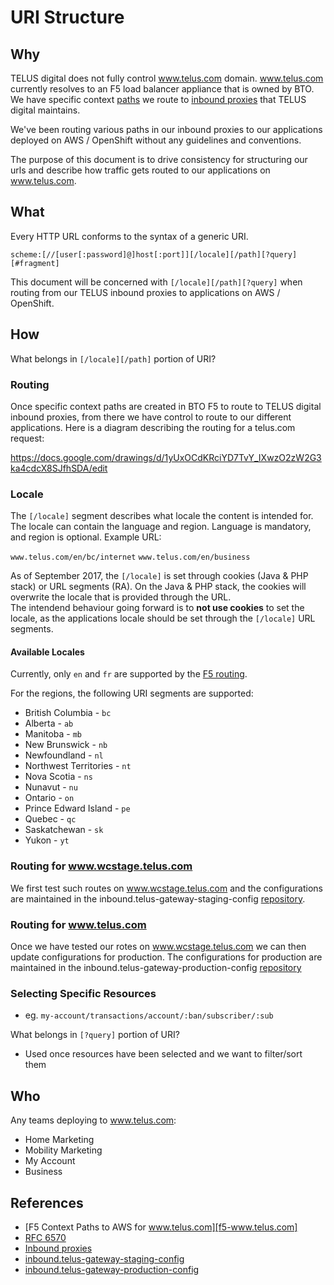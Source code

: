 # URI Structure

## Why

TELUS digital does not fully control www.telus.com domain.  www.telus.com currently resolves to an F5 load balancer appliance that is owned by BTO.  We have specific context [paths][f5-www.telus.com] we route to [inbound proxies](../delivery/inbound-proxies/.md) that TELUS digital maintains.

We've been routing various paths in our inbound proxies to our applications deployed on AWS / OpenShift without any guidelines and conventions.

The purpose of this document is to drive consistency for structuring our urls and describe how traffic gets routed to our applications on www.telus.com.

## What

Every HTTP URL conforms to the syntax of a generic URI.

`scheme:[//[user[:password]@]host[:port]][/locale][/path][?query][#fragment]`

This document will be concerned with `[/locale][/path][?query]` when routing from our TELUS inbound proxies to applications on AWS / OpenShift.

## How

What belongs in `[/locale][/path]` portion of URI?

### Routing

Once specific context paths are created in BTO F5 to route to TELUS digital inbound proxies, from there we have control to route to our different applications.  Here is a diagram describing the routing for a telus.com request:

https://docs.google.com/drawings/d/1yUxOCdKRciYD7TvY_IXwzO2zW2G3ka4cdcX8SJfhSDA/edit

### Locale

The `[/locale]` segment describes what locale the content is intended for. The locale can contain the language and region.  Language is mandatory, and region is optional.  Example URL:

`www.telus.com/en/bc/internet`
`www.telus.com/en/business` 

As of September 2017, the `[/locale]` is set through cookies (Java & PHP stack) or URL segments (RA).  On the Java & PHP stack, the cookies will overwrite the locale that is provided through the URL.  
The intendend behaviour going forward is to **not use cookies** to set the locale, as the applications locale should be set through the `[/locale]` URL segments. 

#### Available Locales

Currently, only `en` and `fr` are supported by the [F5 routing][f5-www.telus.com].

For the regions, the following URI segments are supported: 
* British Columbia - `bc`
* Alberta - `ab`
* Manitoba - `mb`
* New Brunswick - `nb`
* Newfoundland - `nl`
* Northwest Territories - `nt`
* Nova Scotia - `ns`
* Nunavut - `nu`
* Ontario - `on`
* Prince Edward Island - `pe`
* Quebec - `qc`
* Saskatchewan - `sk`
* Yukon - `yt`


### Routing for www.wcstage.telus.com

We first test such routes on www.wcstage.telus.com and the configurations are maintained in the inbound.telus-gateway-staging-config [repository][telus-gateway-staging-config].

### Routing for www.telus.com

Once we have tested our rotes on www.wcstage.telus.com we can then update configurations for production.  The configurations for production are maintained in the inbound.telus-gateway-production-config [repository][telus-gateway-production-config]

### Selecting Specific Resources

- eg. `my-account/transactions/account/:ban/subscriber/:sub`

What belongs in `[?query]` portion of URI?

- Used once resources have been selected and we want to filter/sort them

## Who

Any teams deploying to www.telus.com:
- Home Marketing
- Mobility Marketing
- My Account
- Business

## References

- [F5 Context Paths to AWS for www.telus.com][f5-www.telus.com]
- [RFC 6570][rfc-6570]
- [Inbound proxies](../delivery/inbound-proxies/.md)
- [inbound.telus-gateway-staging-config][telus-gateway-staging-config]
- [inbound.telus-gateway-production-config][telus-gateway-production-config]

[f5-www.telus.com]: http://www.teluswebteam.com/wiki/doku.php?id=f5_context "F5 Context Paths to AWS for www.telus.com"
[rfc-6570]: https://tools.ietf.org/html/rfc6570 "RFC 6570"
[telus-gateway-staging-config]: https://github.com/telusdigital/inbound.telus-gateway-staging-config "inbound.telus-gateway-staging-config"
[telus-gateway-production-config]: https://github.com/telusdigital/inbound.telus-gateway-production-config "inbound.telus-gateway-production-config"
